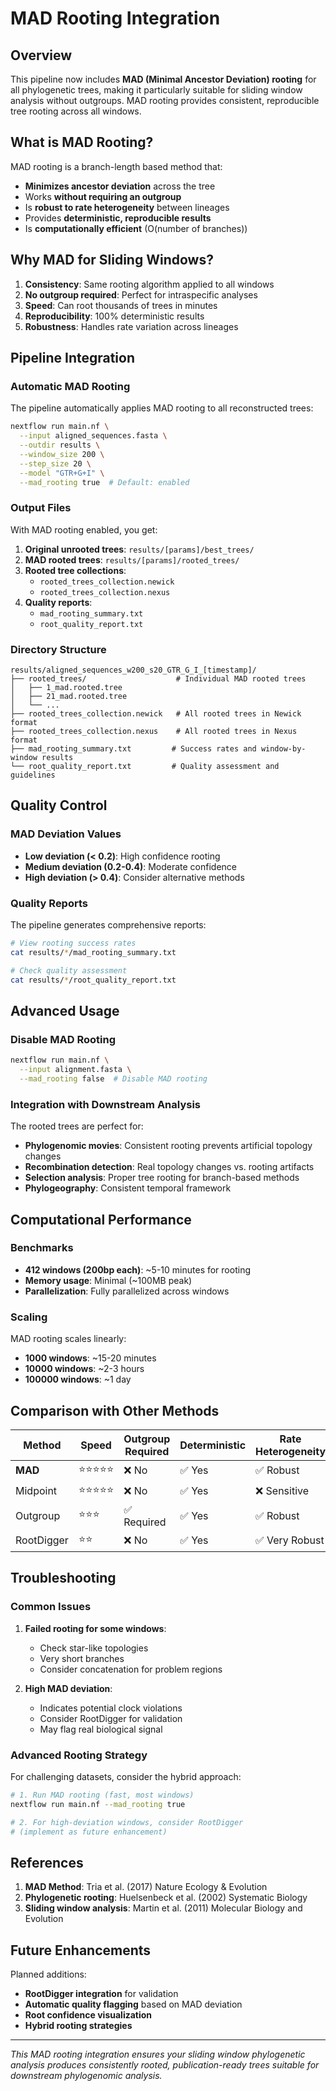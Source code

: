 # MAD Rooting Integration

## Overview

This pipeline now includes **MAD (Minimal Ancestor Deviation) rooting** for all phylogenetic trees, making it particularly suitable for sliding window analysis without outgroups. MAD rooting provides consistent, reproducible tree rooting across all windows.

## What is MAD Rooting?

MAD rooting is a branch-length based method that:
- **Minimizes ancestor deviation** across the tree
- Works **without requiring an outgroup**
- Is **robust to rate heterogeneity** between lineages
- Provides **deterministic, reproducible results**
- Is **computationally efficient** (O(number of branches))

## Why MAD for Sliding Windows?

1. **Consistency**: Same rooting algorithm applied to all windows
2. **No outgroup required**: Perfect for intraspecific analyses
3. **Speed**: Can root thousands of trees in minutes
4. **Reproducibility**: 100% deterministic results
5. **Robustness**: Handles rate variation across lineages

## Pipeline Integration

### Automatic MAD Rooting

The pipeline automatically applies MAD rooting to all reconstructed trees:

```bash
nextflow run main.nf \
  --input aligned_sequences.fasta \
  --outdir results \
  --window_size 200 \
  --step_size 20 \
  --model "GTR+G+I" \
  --mad_rooting true  # Default: enabled
```

### Output Files

With MAD rooting enabled, you get:

1. **Original unrooted trees**: `results/[params]/best_trees/`
2. **MAD rooted trees**: `results/[params]/rooted_trees/`
3. **Rooted tree collections**: 
   - `rooted_trees_collection.newick`
   - `rooted_trees_collection.nexus`
4. **Quality reports**:
   - `mad_rooting_summary.txt`
   - `root_quality_report.txt`

### Directory Structure

```
results/aligned_sequences_w200_s20_GTR_G_I_[timestamp]/
├── rooted_trees/                    # Individual MAD rooted trees
│   ├── 1_mad.rooted.tree
│   ├── 21_mad.rooted.tree
│   └── ...
├── rooted_trees_collection.newick   # All rooted trees in Newick format
├── rooted_trees_collection.nexus    # All rooted trees in Nexus format
├── mad_rooting_summary.txt         # Success rates and window-by-window results
└── root_quality_report.txt         # Quality assessment and guidelines
```

## Quality Control

### MAD Deviation Values

- **Low deviation (< 0.2)**: High confidence rooting
- **Medium deviation (0.2-0.4)**: Moderate confidence
- **High deviation (> 0.4)**: Consider alternative methods

### Quality Reports

The pipeline generates comprehensive reports:

```bash
# View rooting success rates
cat results/*/mad_rooting_summary.txt

# Check quality assessment
cat results/*/root_quality_report.txt
```

## Advanced Usage

### Disable MAD Rooting

```bash
nextflow run main.nf \
  --input alignment.fasta \
  --mad_rooting false  # Disable MAD rooting
```

### Integration with Downstream Analysis

The rooted trees are perfect for:
- **Phylogenomic movies**: Consistent rooting prevents artificial topology changes
- **Recombination detection**: Real topology changes vs. rooting artifacts
- **Selection analysis**: Proper tree rooting for branch-based methods
- **Phylogeography**: Consistent temporal framework

## Computational Performance

### Benchmarks

- **412 windows (200bp each)**: ~5-10 minutes for rooting
- **Memory usage**: Minimal (~100MB peak)
- **Parallelization**: Fully parallelized across windows

### Scaling

MAD rooting scales linearly:
- **1000 windows**: ~15-20 minutes
- **10000 windows**: ~2-3 hours
- **100000 windows**: ~1 day

## Comparison with Other Methods

| Method     | Speed | Outgroup Required | Deterministic | Rate Heterogeneity |
| ---------- | ----- | ----------------- | ------------- | ------------------ |
| **MAD**    | ⭐⭐⭐⭐⭐ | ❌ No              | ✅ Yes         | ✅ Robust           |
| Midpoint   | ⭐⭐⭐⭐⭐ | ❌ No              | ✅ Yes         | ❌ Sensitive        |
| Outgroup   | ⭐⭐⭐   | ✅ Required        | ✅ Yes         | ✅ Robust           |
| RootDigger | ⭐⭐    | ❌ No              | ✅ Yes         | ✅ Very Robust      |

## Troubleshooting

### Common Issues

1. **Failed rooting for some windows**:
   - Check star-like topologies
   - Very short branches
   - Consider concatenation for problem regions

2. **High MAD deviation**:
   - Indicates potential clock violations
   - Consider RootDigger for validation
   - May flag real biological signal

### Advanced Rooting Strategy

For challenging datasets, consider the hybrid approach:

```bash
# 1. Run MAD rooting (fast, most windows)
nextflow run main.nf --mad_rooting true

# 2. For high-deviation windows, consider RootDigger
# (implement as future enhancement)
```

## References

1. **MAD Method**: Tria et al. (2017) Nature Ecology & Evolution
2. **Phylogenetic rooting**: Huelsenbeck et al. (2002) Systematic Biology
3. **Sliding window analysis**: Martin et al. (2011) Molecular Biology and Evolution

## Future Enhancements

Planned additions:
- **RootDigger integration** for validation
- **Automatic quality flagging** based on MAD deviation
- **Root confidence visualization** 
- **Hybrid rooting strategies**

---

*This MAD rooting integration ensures your sliding window phylogenetic analysis produces consistently rooted, publication-ready trees suitable for downstream phylogenomic analysis.*
